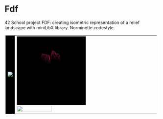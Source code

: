 # Fdf
42 School project FDF: creating isometric representation of a
relief landscape with miniLibX library. Norminette codestyle.
<div>
    <table cellpadding="0" bordercolor="white">
      <tr>
          <td  bgcolor="#000000">
                <img src="gifs/mars_square.gif"/>
          </td>
          <td>
              <div>
                  <img src="gifs/heart_square.gif" bordercolor="white" width=50% height=50%/>
              </div>
              <div>
                  <img src="gifs/t1_square.gif"  width=50% height=50%/>
              </div>
          </td>
        </tr>
    </table>
</div>
